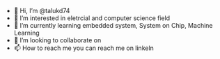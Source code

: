 - 👋 Hi, I’m @talukd74
- 👀 I’m interested in eletrcial and computer science field
- 🌱 I’m currently learning embedded system, System on Chip, Machine Learning
- 💞️ I’m looking to collaborate on 
- 📫 How to reach me you can reach me on linkeln

<!---
talukd74/talukd74 is a ✨ special ✨ repository because its `README.md` (this file) appears on your GitHub profile.
You can click the Preview link to take a look at your changes.
--->
